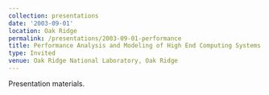 ```yaml
---
collection: presentations
date: '2003-09-01'
location: Oak Ridge
permalink: /presentations/2003-09-01-performance
title: Performance Analysis and Modeling of High End Computing Systems
type: Invited
venue: Oak Ridge National Laboratory, Oak Ridge
---
```


Presentation materials.
